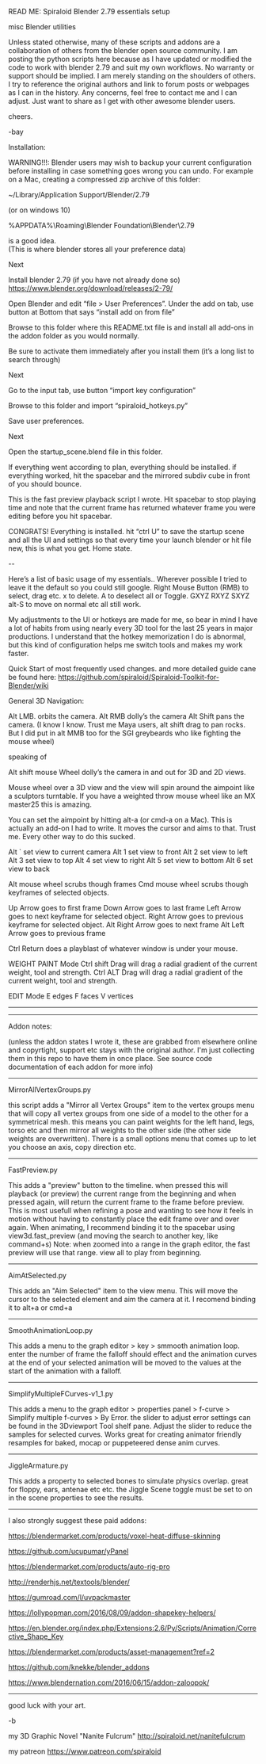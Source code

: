 READ ME:  Spiraloid Blender 2.79 essentials setup

misc Blender utilities

Unless stated otherwise, many of these scripts and addons are a collaboration of others from the blender open source community. I am posting the python scripts here because as I have updated or modified the code to work with blender 2.79 and suit my own workflows. No warranty or support should be implied. I am merely standing on the shoulders of others.
I try to reference the original authors and link to forum posts or webpages as I can in the history.
Any concerns, feel free to contact me and I can adjust. Just want to share as I get with other awesome blender users.

cheers.

-bay

Installation:

WARNING!!!:  Blender users may wish to backup your current configuration before installing in case something goes wrong you can undo.  For example on a Mac,  creating a compressed zip archive of this folder:

~/Library/Application Support/Blender/2.79

(or on windows 10)

%APPDATA%\Roaming\Blender Foundation\Blender\2.79

 is a good idea.  
(This is where blender stores all your preference data)

Next

Install blender 2.79 (if you have not already done so)
https://www.blender.org/download/releases/2-79/

Open Blender and edit  “file > User Preferences”.
Under the add on tab, use button at Bottom that says “install add on from file”

Browse to this folder where this README.txt file is and install all add-ons in the addon folder as you would normally.

Be sure to activate them immediately after you install them (it’s a long list to search through)

Next

Go to the input tab, use button 
“import key configuration”

Browse to this folder and import “spiraloid_hotkeys.py”

Save user preferences.

Next

Open the startup_scene.blend file in this folder.

If everything went according to plan, everything should be installed.  if everything worked, hit the spacebar and the mirrored subdiv cube in front of you should bounce. 

This is the fast preview playback script I wrote.  Hit spacebar to stop playing time and note that the current frame has returned whatever frame you were editing before you hit spacebar.

CONGRATS!  Everything is installed.  hit “ctrl U” to save the startup scene and all the UI and settings so that every time your launch blender or hit file new, this is what you get.   Home state.

--

Here’s a list of basic usage of my essentials..  Wherever possible I tried to leave it the default so you could still google.  Right Mouse Button (RMB) to select, drag etc.  x to delete.  A to deselect all or Toggle.  GXYZ RXYZ SXYZ alt-S to move on normal etc all still work.

My adjustments to the UI or hotkeys are made for me, so bear in mind I have a lot of habits from using nearly every 3D tool for the last 25 years in major productions.  I understand that the hotkey memorization I do is abnormal, but this kind of configuration helps me switch tools and makes my work faster.


Quick Start of most frequently used changes.
and more detailed guide cane be found here:
https://github.com/spiraloid/Spiraloid-Toolkit-for-Blender/wiki

General 3D Navigation:

Alt LMB. orbits the camera.
Alt RMB dolly’s the camera
Alt Shift pans the camera.
(I know I know.  Trust me Maya users, alt shift drag to pan rocks.  But I did put in alt MMB too for the SGI greybeards who like fighting the mouse wheel)

speaking of

Alt shift mouse Wheel dolly’s the camera in and out for 3D and 2D views.  

Mouse wheel over a 3D view and the view will spin around the aimpoint like a sculptors turntable.  If you have a weighted throw mouse wheel like an MX master25 this is amazing.  

You can set the aimpoint by hitting alt-a 
(or cmd-a on a Mac).   This is actually an add-on I had to write.  It moves the cursor and aims to that.  Trust me.  Every other way to do this sucked.

Alt ` set view to current camera
Alt 1 set view to front
Alt 2 set view to left
Alt 3 set view to top
Alt 4 set view to right
Alt 5 set view to bottom
Alt 6 set view to back

Alt mouse wheel scrubs though frames
Cmd mouse wheel scrubs though keyframes of selected objects.

Up Arrow goes to first frame
Down Arrow goes to last frame
Left Arrow goes to next keyframe for selected object.
Right Arrow goes to previous keyframe for selected object.
Alt Right Arrow goes to next frame
Alt Left Arrow goes to previous frame

Ctrl Return does a playblast of whatever window is under your mouse.


WEIGHT PAINT Mode
Ctrl shift Drag will drag a radial gradient of the current weight, tool and strength.
Ctrl ALT Drag will drag a radial gradient of the current weight, tool and strength.

EDIT Mode
E edges
F faces
V vertices


---
---

Addon notes:

(unless the addon states I wrote it, these are grabbed from elsewhere online and copyrtight, support etc stays with the original author.  I'm just collecting them in this repo to have them in once place.  See source code documentation of each addon for more info)

---

MirrorAllVertexGroups.py

this script adds a "Mirror all Vertex Groups" item to the vertex groups menu that will copy all vertex groups from one side of a model to the other for a symmetrical mesh.  this means you can paint weights for the left hand, legs, torso etc and then mirror all weights to the other side (the other side weights are overwritten).  There is a small options menu that comes up to let you choose an axis, copy direction etc.


---

FastPreview.py

This adds a "preview" button to the timeline.  when pressed this will playback (or preview) the current range from the beginning and when pressed again, will return the current frame to the frame before preview.  This is most usefull when refining a pose and wanting to see how it feels in motion without having to constantly place the edit frame over and over again.  When animating, I recommend binding it to the spacebar using view3d.fast_preview (and moving the search to another key, like command+s)
Note: when zoomed into a range in the graph editor, the fast preview will use that range.  view all to play from beginning.

---

AimAtSelected.py

This adds an "Aim Selected" item to the view menu.  This will move the cursor to the selected element and aim the camera at it.  I recomend binding it to alt+a or cmd+a

---

SmoothAnimationLoop.py

This adds a menu to the graph editor > key > smmooth animation loop.  enter the number of frame the falloff should effect and the animation curves at the end of your selected animation will be moved to the values at the start of the animation with a falloff.

---

SimplifyMultipleFCurves-v1_1.py

This adds a menu to the graph editor > properties panel > f-curve > Simplify multiple f-curves > By Error.  the slider to adjust error settings can be found in the 3Dviewport Tool shelf pane.  Adjust the slider to reduce the samples for selected curves.  Works great for creating animator friendly resamples for baked, mocap or puppeteered dense anim curves.

---

JiggleArmature.py

This adds a property to selected bones to simulate physics overlap.  great for floppy, ears, antenae etc etc.  the Jiggle Scene toggle must be set to on in the scene properties to see the results.



---

I also strongly suggest these paid addons:

https://blendermarket.com/products/voxel-heat-diffuse-skinning

https://github.com/ucupumar/yPanel

https://blendermarket.com/products/auto-rig-pro

http://renderhjs.net/textools/blender/

https://gumroad.com/l/uvpackmaster

https://lollypopman.com/2016/08/09/addon-shapekey-helpers/

https://en.blender.org/index.php/Extensions:2.6/Py/Scripts/Animation/Corrective_Shape_Key

https://blendermarket.com/products/asset-management?ref=2

https://github.com/knekke/blender_addons

https://www.blendernation.com/2016/06/15/addon-zaloopok/





---

good luck with your art.

-b

my 3D Graphic Novel "Nanite Fulcrum"
http://spiraloid.net/nanitefulcrum

my patreon
https://www.patreon.com/spiraloid


